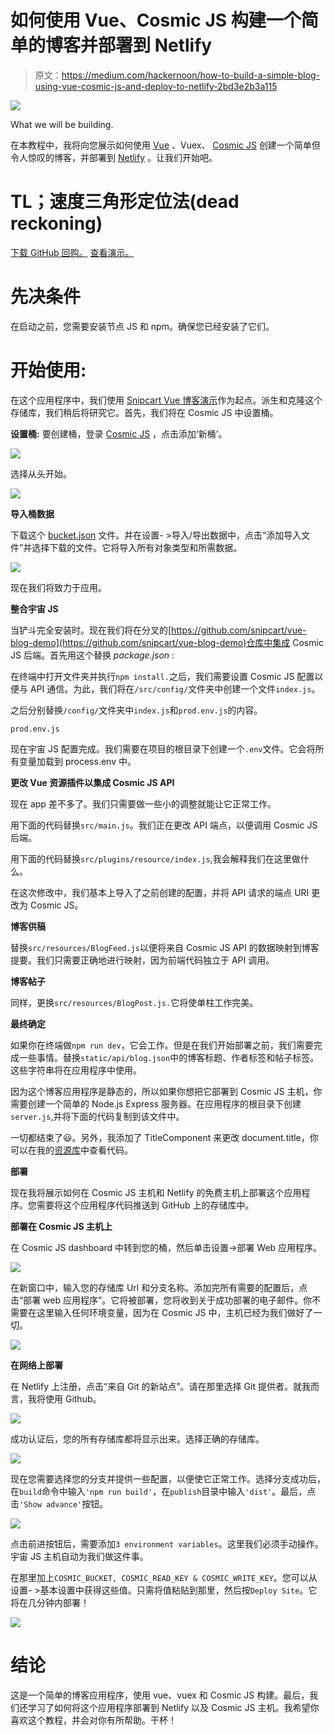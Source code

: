 # 如何使用 Vue、Cosmic JS 构建一个简单的博客并部署到 Netlify

> 原文：<https://medium.com/hackernoon/how-to-build-a-simple-blog-using-vue-cosmic-js-and-deploy-to-netlify-2bd3e2b3a115>

![](img/d29a068e0a1e23bed3358a87b7f8a576.png)

What we will be building.

在本教程中，我将向您展示如何使用 [Vue](https://vuejs.org/) 、Vuex、 [Cosmic JS](https://cosmicjs.com/) 创建一个简单但令人惊叹的博客，并部署到 [Netlify](http://netlify.com/) 。让我们开始吧。

# TL；速度三角形定位法(dead reckoning)

[下载 GitHub 回购。](https://github.com/cosmicjs/vue-blog-cosmicjs)
[查看演示。](https://simple-vue-blog.cosmicapp.co/)

# 先决条件

在启动之前，您需要安装节点 JS 和 npm。确保您已经安装了它们。

# 开始使用:

在这个应用程序中，我们使用 [Snipcart Vue 博客演示](https://github.com/snipcart/vue-blog-demo)作为起点。派生和克隆这个存储库，我们稍后将研究它。首先，我们将在 Cosmic JS 中设置桶。

**设置桶:** 要创建桶，登录 [Cosmic JS](http://cosmicjs.com/) ，点击添加‘新桶’。

![](img/a545e6ad13649dfa2300154991d9f876.png)

选择从头开始。

![](img/6f74872cce5ac145f6709fad959cb992.png)

**导入桶数据**

下载这个 [bucket.json](https://raw.githubusercontent.com/jazibsawar/vue-blog-cosmicjs/backend-cosmicjs/bucket.json) 文件。并在设置- >导入/导出数据中，点击“添加导入文件”并选择下载的文件。它将导入所有对象类型和所需数据。

![](img/04a1a74122e7208ae689297816b5d966.png)

现在我们将致力于应用。

**整合宇宙 JS**

当铲斗完全安装时。现在我们将在分叉的[https://github.com/snipcart/vue-blog-demo](https://github.com/snipcart/vue-blog-demo)仓库中集成 Cosmic JS 后端。首先用这个替换 *package.json* :

在终端中打开文件夹并执行`npm install.`之后，我们需要设置 Cosmic JS 配置以便与 API 通信。为此，我们将在`/src/config/`文件夹中创建一个文件`index.js`。

之后分别替换`/config/`文件夹中`index.js`和`prod.env.js`的内容。

`prod.env.js`

现在宇宙 JS 配置完成。我们需要在项目的根目录下创建一个`.env`文件。它会将所有变量加载到 process.env 中。

**更改 Vue 资源插件以集成 Cosmic JS API**

现在 app 差不多了。我们只需要做一些小的调整就能让它正常工作。

用下面的代码替换`src/main.js`。我们正在更改 API 端点，以便调用 Cosmic JS 后端。

用下面的代码替换`src/plugins/resource/index.js`,我会解释我们在这里做什么。

在这次修改中，我们基本上导入了之前创建的配置，并将 API 请求的端点 URI 更改为 Cosmic JS。

**博客供稿**

替换`src/resources/BlogFeed.js`以便将来自 Cosmic JS API 的数据映射到博客提要。我们只需要正确地进行映射，因为前端代码独立于 API 调用。

**博客帖子**

同样，更换`src/resources/BlogPost.js.`它将使单柱工作完美。

**最终确定**

如果你在终端做`npm run dev`，它会工作。但是在我们开始部署之前，我们需要完成一些事情。替换`static/api/blog.json`中的博客标题、作者标签和帖子标签。这些字符串将在应用程序中使用。

因为这个博客应用程序是静态的，所以如果你想把它部署到 Cosmic JS 主机，你需要创建一个简单的 Node.js Express 服务器。在应用程序的根目录下创建`server.js`,并将下面的代码复制到该文件中。

一切都结束了😃。另外，我添加了 TitleComponent 来更改 document.title，你可以在我的[资源库](https://github.com/jazibsawar/vue-blog-cosmicjs)中查看代码。

**部署**

现在我将展示如何在 Cosmic JS 主机和 Netlify 的免费主机上部署这个应用程序。您需要将这个应用程序代码推送到 GitHub 上的存储库中。

**部署在 Cosmic JS 主机上**

在 Cosmic JS dashboard 中转到您的桶，然后单击设置->部署 Web 应用程序。

![](img/98008c38cf530f7ce51cb2469f999fca.png)

在新窗口中，输入您的存储库 Url 和分支名称。添加完所有需要的配置后，点击“部署 web 应用程序”。它将被部署，您将收到关于成功部署的电子邮件。你不需要在这里输入任何环境变量，因为在 Cosmic JS 中，主机已经为我们做好了一切。

![](img/8a5bb55e397742cae64d754db0fc5001.png)

**在网络上部署**

在 Netlify 上注册，点击“来自 Git 的新站点”。请在那里选择 Git 提供者。就我而言，我将使用 Github。

![](img/12c496531bf1346ccb2daf55d4843fca.png)

成功认证后，您的所有存储库都将显示出来。选择正确的存储库。

![](img/89fe925b7218a2dfdbd1a53a2966f6f6.png)

现在您需要选择您的分支并提供一些配置，以便使它正常工作。选择分支成功后，在`build`命令中输入`'npm run build'`，在`publish`目录中输入`'dist'`。最后，点击`'Show advance'`按钮。

![](img/2b0ff3b7c94973ae56d12fa63d57544a.png)

点击前进按钮后，需要添加`3 environment variables`。这里我们必须手动操作。宇宙 JS 主机自动为我们做这件事。

在那里加上`COSMIC_BUCKET, COSMIC_READ_KEY & COSMIC_WRITE_KEY`。您可以从设置- >基本设置中获得这些值。只需将值粘贴到那里，然后按`Deploy Site`。它将在几分钟内部署！

![](img/75bb57f680cf1855459d18ab7c074fea.png)

# 结论

这是一个简单的博客应用程序，使用 vue、vuex 和 Cosmic JS 构建。最后，我们还学习了如何将这个应用程序部署到 Netlify 以及 Cosmic JS 主机。我希望你喜欢这个教程，并会对你有所帮助。干杯！